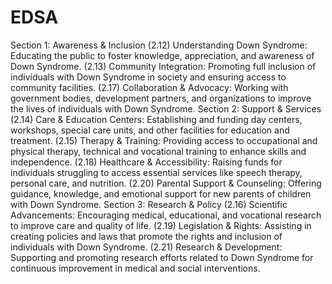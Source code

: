 # EDSA
Section 1: Awareness & Inclusion
(2.12) Understanding Down Syndrome: Educating the public to foster knowledge, appreciation, and awareness of Down Syndrome.
(2.13) Community Integration: Promoting full inclusion of individuals with Down Syndrome in society and ensuring access to community facilities.
(2.17) Collaboration & Advocacy: Working with government bodies, development partners, and organizations to improve the lives of individuals with Down Syndrome.
Section 2: Support & Services
(2.14) Care & Education Centers: Establishing and funding day centers, workshops, special care units, and other facilities for education and treatment.
(2.15) Therapy & Training: Providing access to occupational and physical therapy, technical and vocational training to enhance skills and independence.
(2.18) Healthcare & Accessibility: Raising funds for individuals struggling to access essential services like speech therapy, personal care, and nutrition.
(2.20) Parental Support & Counseling: Offering guidance, knowledge, and emotional support for new parents of children with Down Syndrome.
Section 3: Research & Policy
(2.16) Scientific Advancements: Encouraging medical, educational, and vocational research to improve care and quality of life.
(2.19) Legislation & Rights: Assisting in creating policies and laws that promote the rights and inclusion of individuals with Down Syndrome.
(2.21) Research & Development: Supporting and promoting research efforts related to Down Syndrome for continuous improvement in medical and social interventions.
